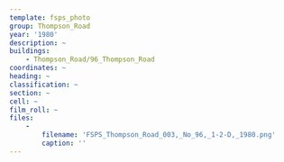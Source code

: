 ```yaml
---
template: fsps_photo
group: Thompson_Road
year: '1980'
description: ~
buildings:
    - Thompson_Road/96_Thompson_Road
coordinates: ~
heading: ~
classification: ~
section: ~
cell: ~
film_roll: ~
files:
    -
        filename: 'FSPS_Thompson_Road_003,_No_96,_1-2-D,_1980.png'
        caption: ''
---
```


